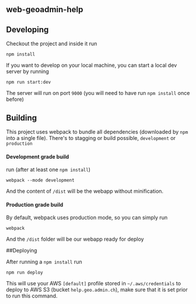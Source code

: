 web-geoadmin-help
-----------------


## Developing

Checkout the project and inside it run
````
npm install
````

If you want to develop on your local machine, you can start a local dev server by running
````
npm run start:dev
````
The server will run on port `9000` (you will need to have run `npm install` once before)

## Building

This project uses webpack to bundle all dependencies (downloaded by `npm` into a single file).
There's to stagging or build possible, `development` or `production`

#### Development grade build
run (after at least one `npm install`)
````
webpack --mode development
````
And the content of `/dist` will be the webapp without minification.

#### Production grade build
By default, webpack uses production mode, so you can simply run
````
webpack
````
And the `/dist` folder will be our webapp ready for deploy

##Deploying

After running a `npm install` run

```
npm run deploy
```

This will use your AWS `[default]` profile stored in `~/.aws/credentials` to deploy to AWS S3 (bucket `help.geo.admin.ch`), make sure that it is set prior to run this command.
